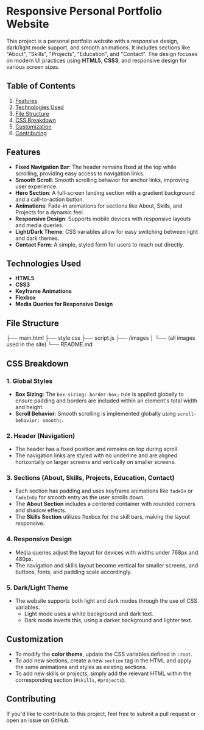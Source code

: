# Responsive Personal Portfolio Website

This project is a personal portfolio website with a responsive design, dark/light mode support, and smooth animations. It includes sections like "About", "Skills", "Projects", "Education", and "Contact". The design focuses on modern UI practices using **HTML5**, **CSS3**, and responsive design for various screen sizes.

## Table of Contents
1. [Features](#features)
2. [Technologies Used](#technologies-used)
3. [File Structure](#file-structure)
4. [CSS Breakdown](#css-breakdown)
5. [Customization](#customization)
6. [Contributing](#contributing)

## Features

- **Fixed Navigation Bar**: The header remains fixed at the top while scrolling, providing easy access to navigation links.
- **Smooth Scroll**: Smooth scrolling behavior for anchor links, improving user experience.
- **Hero Section**: A full-screen landing section with a gradient background and a call-to-action button.
- **Animations**: Fade-in animations for sections like About, Skills, and Projects for a dynamic feel.
- **Responsive Design**: Supports mobile devices with responsive layouts and media queries.
- **Light/Dark Theme**: CSS variables allow for easy switching between light and dark themes.
- **Contact Form**: A simple, styled form for users to reach out directly.

## Technologies Used

- **HTML5**
- **CSS3**
- **Keyframe Animations**
- **Flexbox**
- **Media Queries for Responsive Design**

## File Structure

├── main.html 
├──  style.css 
├──  script.js
├── /images │ └── (all images used in the site) 
└── README.md


## CSS Breakdown

### 1. Global Styles
- **Box Sizing**: The `box-sizing: border-box;` rule is applied globally to ensure padding and borders are included within an element's total width and height.
- **Scroll Behavior**: Smooth scrolling is implemented globally using `scroll-behavior: smooth;`.

### 2. Header (Navigation)
- The header has a fixed position and remains on top during scroll.
- The navigation links are styled with no underline and are aligned horizontally on larger screens and vertically on smaller screens.

### 3. Sections (About, Skills, Projects, Education, Contact)
- Each section has padding and uses keyframe animations like `fadeIn` or `fadeInUp` for smooth entry as the user scrolls down.
- The **About Section** includes a centered container with rounded corners and shadow effects.
- The **Skills Section** utilizes flexbox for the skill bars, making the layout responsive.

### 4. Responsive Design
- Media queries adjust the layout for devices with widths under 768px and 480px.
- The navigation and skills layout become vertical for smaller screens, and buttons, fonts, and padding scale accordingly.

### 5. Dark/Light Theme
- The website supports both light and dark modes through the use of CSS variables.
  - Light mode uses a white background and dark text.
  - Dark mode inverts this, using a darker background and lighter text.

## Customization

- To modify the **color theme**, update the CSS variables defined in `:root`.
- To add new sections, create a new `section` tag in the HTML and apply the same animations and styles as existing sections.
- To add new skills or projects, simply add the relevant HTML within the corresponding section (`#skills`, `#projects`).

## Contributing

If you'd like to contribute to this project, feel free to submit a pull request or open an issue on GitHub.

